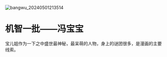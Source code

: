 ![bangwu_20240501213514](https://cdn.bangwu.top/img/bangwu_20240501213514.webp)

# 机智一批——冯宝宝

宝儿姐作为一下之中盛世最神秘，最呆萌的人物，身上的谜团很多，是漫画的主要线索。